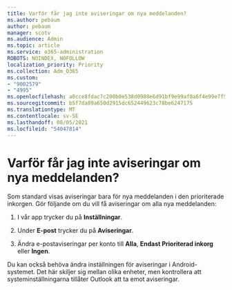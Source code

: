 ```yaml
---
title: Varför får jag inte aviseringar om nya meddelanden?
ms.author: pebaum
author: pebaum
manager: scotv
ms.audience: Admin
ms.topic: article
ms.service: o365-administration
ROBOTS: NOINDEX, NOFOLLOW
localization_priority: Priority
ms.collection: Adm_O365
ms.custom:
- "9002579"
- "4995"
ms.openlocfilehash: a0cce8fdac7c200b0e538d0980e6d91bf9e99af0a6f4e99e7f5b790298437510
ms.sourcegitcommit: b5f7da89a650d2915dc652449623c78be6247175
ms.translationtype: MT
ms.contentlocale: sv-SE
ms.lasthandoff: 08/05/2021
ms.locfileid: "54047814"
---
```

# <a name="why-dont-i-get-new-message-notifications"></a>Varför får jag inte aviseringar om nya meddelanden?

Som standard visas aviseringar bara för nya meddelanden i den prioriterade inkorgen. Gör följande om du vill få aviseringar om alla nya meddelanden:

1. I vår app trycker du på **Inställningar**.

2. Under **E-post** trycker du på **Aviseringar**.

3. Ändra e-postaviseringar per konto till **Alla**, **Endast Prioriterad inkorg** eller **Ingen**.

Du kan också behöva ändra inställningen för aviseringar i Android-systemet. Det här skiljer sig mellan olika enheter, men kontrollera att systeminställningarna tillåter Outlook att ta emot aviseringar.
